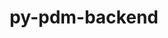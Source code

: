 ---
title: "py-pdm-backend"
layout: cache
categories: [package, develop]
meta: {"compilers": ["apple-clang@=15.0.0", "gcc@=11.1.0", "gcc@=11.4.0", "gcc@=13.2.0", "gcc@=9.4.0", "oneapi@=2024.2.1"], "num_specs": 60, "num_specs_by_stack": {"data-vis-sdk": 5, "e4s": 13, "e4s-neoverse-v2": 7, "e4s-oneapi": 12, "e4s-power": 1, "ml-darwin-aarch64-mps": 2, "ml-linux-aarch64-cpu": 10, "ml-linux-aarch64-cuda": 10, "ml-linux-x86_64-cpu": 10, "ml-linux-x86_64-cuda": 9, "root": 60}, "oss": ["ubuntu20.04", "ubuntu22.04", "ubuntu24.04", "ventura"], "platforms": ["darwin", "linux"], "stacks": ["data-vis-sdk", "e4s", "e4s-neoverse-v2", "e4s-oneapi", "e4s-power", "ml-darwin-aarch64-mps", "ml-linux-aarch64-cpu", "ml-linux-aarch64-cuda", "ml-linux-x86_64-cpu", "ml-linux-x86_64-cuda", "root"], "targets": ["aarch64", "neoverse_v2", "ppc64le", "x86_64_v3"], "versions": ["2.3.0", "2.4.3"]}
spec_details: [{"compiler": "oneapi@=2024.2.1", "hash": "25a2utoubzzxenenetqble5mwizbbo4d", "os": "ubuntu22.04", "platform": "linux", "size": "-", "stacks": ["e4s-oneapi", "root"], "tarball": "https://binaries.spack.io/develop/build_cache/linux-ubuntu22.04-x86_64_v3/oneapi-2024.2.1/py-pdm-backend-2.4.3/linux-ubuntu22.04-x86_64_v3-oneapi-2024.2.1-py-pdm-backend-2.4.3-25a2utoubzzxenenetqble5mwizbbo4d.spack", "target": "x86_64_v3", "variants": ["build_system=python_pip"], "versions": ["2.4.3"]}, {"compiler": "gcc@=11.4.0", "hash": "2jk4elullame53bkfsymzckowxq7hgss", "os": "ubuntu22.04", "platform": "linux", "size": "-", "stacks": ["e4s-neoverse-v2", "root"], "tarball": "https://binaries.spack.io/develop/build_cache/linux-ubuntu22.04-neoverse_v2/gcc-11.4.0/py-pdm-backend-2.4.3/linux-ubuntu22.04-neoverse_v2-gcc-11.4.0-py-pdm-backend-2.4.3-2jk4elullame53bkfsymzckowxq7hgss.spack", "target": "neoverse_v2", "variants": ["build_system=python_pip"], "versions": ["2.4.3"]}, {"compiler": "oneapi@=2024.2.1", "hash": "37xl426xb7hpo5btmvbagfht7lvqz4fu", "os": "ubuntu22.04", "platform": "linux", "size": "-", "stacks": ["e4s-oneapi", "root"], "tarball": "https://binaries.spack.io/develop/build_cache/linux-ubuntu22.04-x86_64_v3/oneapi-2024.2.1/py-pdm-backend-2.4.3/linux-ubuntu22.04-x86_64_v3-oneapi-2024.2.1-py-pdm-backend-2.4.3-37xl426xb7hpo5btmvbagfht7lvqz4fu.spack", "target": "x86_64_v3", "variants": ["build_system=python_pip"], "versions": ["2.4.3"]}, {"compiler": "gcc@=13.2.0", "hash": "3kwuzj77ycquurbeigkkse57gv3kkehr", "os": "ubuntu24.04", "platform": "linux", "size": "-", "stacks": ["ml-linux-aarch64-cpu", "ml-linux-aarch64-cuda", "root"], "tarball": "https://binaries.spack.io/develop/build_cache/linux-ubuntu24.04-aarch64/gcc-13.2.0/py-pdm-backend-2.4.3/linux-ubuntu24.04-aarch64-gcc-13.2.0-py-pdm-backend-2.4.3-3kwuzj77ycquurbeigkkse57gv3kkehr.spack", "target": "aarch64", "variants": ["build_system=python_pip"], "versions": ["2.4.3"]}, {"compiler": "gcc@=13.2.0", "hash": "5nsjhup3ejx6r5meq4lhxlz57whgdlxz", "os": "ubuntu24.04", "platform": "linux", "size": "-", "stacks": ["ml-linux-aarch64-cpu", "ml-linux-aarch64-cuda", "root"], "tarball": "https://binaries.spack.io/develop/build_cache/linux-ubuntu24.04-aarch64/gcc-13.2.0/py-pdm-backend-2.4.3/linux-ubuntu24.04-aarch64-gcc-13.2.0-py-pdm-backend-2.4.3-5nsjhup3ejx6r5meq4lhxlz57whgdlxz.spack", "target": "aarch64", "variants": ["build_system=python_pip"], "versions": ["2.4.3"]}, {"compiler": "gcc@=11.4.0", "hash": "5ywrkawzkzx6ugcz4dtrglsnfeh6ipgv", "os": "ubuntu22.04", "platform": "linux", "size": "-", "stacks": ["e4s-neoverse-v2", "root"], "tarball": "https://binaries.spack.io/develop/build_cache/linux-ubuntu22.04-neoverse_v2/gcc-11.4.0/py-pdm-backend-2.4.3/linux-ubuntu22.04-neoverse_v2-gcc-11.4.0-py-pdm-backend-2.4.3-5ywrkawzkzx6ugcz4dtrglsnfeh6ipgv.spack", "target": "neoverse_v2", "variants": ["build_system=python_pip"], "versions": ["2.4.3"]}, {"compiler": "gcc@=13.2.0", "hash": "6aijzavxir5pl675hey5uszpn6pkonhe", "os": "ubuntu24.04", "platform": "linux", "size": "-", "stacks": ["ml-linux-aarch64-cpu", "ml-linux-aarch64-cuda", "root"], "tarball": "https://binaries.spack.io/develop/build_cache/linux-ubuntu24.04-aarch64/gcc-13.2.0/py-pdm-backend-2.4.3/linux-ubuntu24.04-aarch64-gcc-13.2.0-py-pdm-backend-2.4.3-6aijzavxir5pl675hey5uszpn6pkonhe.spack", "target": "aarch64", "variants": ["build_system=python_pip"], "versions": ["2.4.3"]}, {"compiler": "oneapi@=2024.2.1", "hash": "6hoym3ffyhdag63v3e4r3z6wrbdvxbll", "os": "ubuntu22.04", "platform": "linux", "size": "-", "stacks": ["e4s-oneapi", "root"], "tarball": "https://binaries.spack.io/develop/build_cache/linux-ubuntu22.04-x86_64_v3/oneapi-2024.2.1/py-pdm-backend-2.4.3/linux-ubuntu22.04-x86_64_v3-oneapi-2024.2.1-py-pdm-backend-2.4.3-6hoym3ffyhdag63v3e4r3z6wrbdvxbll.spack", "target": "x86_64_v3", "variants": ["build_system=python_pip"], "versions": ["2.4.3"]}, {"compiler": "gcc@=11.4.0", "hash": "777mketse5x5d6u6ye6ojivskm5fqjfq", "os": "ubuntu22.04", "platform": "linux", "size": "-", "stacks": ["e4s", "root"], "tarball": "https://binaries.spack.io/develop/build_cache/linux-ubuntu22.04-x86_64_v3/gcc-11.4.0/py-pdm-backend-2.4.3/linux-ubuntu22.04-x86_64_v3-gcc-11.4.0-py-pdm-backend-2.4.3-777mketse5x5d6u6ye6ojivskm5fqjfq.spack", "target": "x86_64_v3", "variants": ["build_system=python_pip"], "versions": ["2.4.3"]}, {"compiler": "gcc@=11.4.0", "hash": "7iggfbjpurw2g2ck2g4hdvuaaj74faqr", "os": "ubuntu22.04", "platform": "linux", "size": "-", "stacks": ["e4s", "root"], "tarball": "https://binaries.spack.io/develop/build_cache/linux-ubuntu22.04-x86_64_v3/gcc-11.4.0/py-pdm-backend-2.4.3/linux-ubuntu22.04-x86_64_v3-gcc-11.4.0-py-pdm-backend-2.4.3-7iggfbjpurw2g2ck2g4hdvuaaj74faqr.spack", "target": "x86_64_v3", "variants": ["build_system=python_pip"], "versions": ["2.4.3"]}, {"compiler": "gcc@=13.2.0", "hash": "7t362kfdqdsib7wzdkzbkals6hidrjip", "os": "ubuntu24.04", "platform": "linux", "size": "-", "stacks": ["ml-linux-aarch64-cpu", "ml-linux-aarch64-cuda", "root"], "tarball": "https://binaries.spack.io/develop/build_cache/linux-ubuntu24.04-aarch64/gcc-13.2.0/py-pdm-backend-2.4.3/linux-ubuntu24.04-aarch64-gcc-13.2.0-py-pdm-backend-2.4.3-7t362kfdqdsib7wzdkzbkals6hidrjip.spack", "target": "aarch64", "variants": ["build_system=python_pip"], "versions": ["2.4.3"]}, {"compiler": "gcc@=13.2.0", "hash": "a2fbcasau5m5yarle4zslvt2xyf7z4y6", "os": "ubuntu24.04", "platform": "linux", "size": "-", "stacks": ["ml-linux-x86_64-cpu", "ml-linux-x86_64-cuda", "root"], "tarball": "https://binaries.spack.io/develop/build_cache/linux-ubuntu24.04-x86_64_v3/gcc-13.2.0/py-pdm-backend-2.4.3/linux-ubuntu24.04-x86_64_v3-gcc-13.2.0-py-pdm-backend-2.4.3-a2fbcasau5m5yarle4zslvt2xyf7z4y6.spack", "target": "x86_64_v3", "variants": ["build_system=python_pip"], "versions": ["2.4.3"]}, {"compiler": "gcc@=13.2.0", "hash": "af5rvyjb3lpl2ocebdtlle5zguxffb37", "os": "ubuntu24.04", "platform": "linux", "size": "-", "stacks": ["ml-linux-x86_64-cpu", "ml-linux-x86_64-cuda", "root"], "tarball": "https://binaries.spack.io/develop/build_cache/linux-ubuntu24.04-x86_64_v3/gcc-13.2.0/py-pdm-backend-2.4.3/linux-ubuntu24.04-x86_64_v3-gcc-13.2.0-py-pdm-backend-2.4.3-af5rvyjb3lpl2ocebdtlle5zguxffb37.spack", "target": "x86_64_v3", "variants": ["build_system=python_pip"], "versions": ["2.4.3"]}, {"compiler": "gcc@=11.4.0", "hash": "alatrfpqtoi6jpw7qyqzc3tf6tj4pnwo", "os": "ubuntu22.04", "platform": "linux", "size": "-", "stacks": ["e4s-neoverse-v2", "root"], "tarball": "https://binaries.spack.io/develop/build_cache/linux-ubuntu22.04-neoverse_v2/gcc-11.4.0/py-pdm-backend-2.4.3/linux-ubuntu22.04-neoverse_v2-gcc-11.4.0-py-pdm-backend-2.4.3-alatrfpqtoi6jpw7qyqzc3tf6tj4pnwo.spack", "target": "neoverse_v2", "variants": ["build_system=python_pip"], "versions": ["2.4.3"]}, {"compiler": "oneapi@=2024.2.1", "hash": "b4wgk6cgtxrl74mpax5h3vxo5iuulkg5", "os": "ubuntu22.04", "platform": "linux", "size": "-", "stacks": ["e4s-oneapi", "root"], "tarball": "https://binaries.spack.io/develop/build_cache/linux-ubuntu22.04-x86_64_v3/oneapi-2024.2.1/py-pdm-backend-2.4.3/linux-ubuntu22.04-x86_64_v3-oneapi-2024.2.1-py-pdm-backend-2.4.3-b4wgk6cgtxrl74mpax5h3vxo5iuulkg5.spack", "target": "x86_64_v3", "variants": ["build_system=python_pip"], "versions": ["2.4.3"]}, {"compiler": "gcc@=11.4.0", "hash": "bxpq4ftj5wopogsknj6kvcubhocu3tia", "os": "ubuntu22.04", "platform": "linux", "size": "-", "stacks": ["e4s-neoverse-v2", "root"], "tarball": "https://binaries.spack.io/develop/build_cache/linux-ubuntu22.04-neoverse_v2/gcc-11.4.0/py-pdm-backend-2.4.3/linux-ubuntu22.04-neoverse_v2-gcc-11.4.0-py-pdm-backend-2.4.3-bxpq4ftj5wopogsknj6kvcubhocu3tia.spack", "target": "neoverse_v2", "variants": ["build_system=python_pip"], "versions": ["2.4.3"]}, {"compiler": "oneapi@=2024.2.1", "hash": "donsmoneyicdhwbgteokek735p5bq5wp", "os": "ubuntu22.04", "platform": "linux", "size": "-", "stacks": ["e4s-oneapi", "root"], "tarball": "https://binaries.spack.io/develop/build_cache/linux-ubuntu22.04-x86_64_v3/oneapi-2024.2.1/py-pdm-backend-2.4.3/linux-ubuntu22.04-x86_64_v3-oneapi-2024.2.1-py-pdm-backend-2.4.3-donsmoneyicdhwbgteokek735p5bq5wp.spack", "target": "x86_64_v3", "variants": ["build_system=python_pip"], "versions": ["2.4.3"]}, {"compiler": "oneapi@=2024.2.1", "hash": "ez3swamqog24wsssqzpyxci5uav7be4l", "os": "ubuntu22.04", "platform": "linux", "size": "-", "stacks": ["e4s-oneapi", "root"], "tarball": "https://binaries.spack.io/develop/build_cache/linux-ubuntu22.04-x86_64_v3/oneapi-2024.2.1/py-pdm-backend-2.4.3/linux-ubuntu22.04-x86_64_v3-oneapi-2024.2.1-py-pdm-backend-2.4.3-ez3swamqog24wsssqzpyxci5uav7be4l.spack", "target": "x86_64_v3", "variants": ["build_system=python_pip"], "versions": ["2.4.3"]}, {"compiler": "gcc@=13.2.0", "hash": "g42goakreftzox7gxujvitrw435bxstp", "os": "ubuntu24.04", "platform": "linux", "size": "-", "stacks": ["ml-linux-aarch64-cpu", "ml-linux-aarch64-cuda", "root"], "tarball": "https://binaries.spack.io/develop/build_cache/linux-ubuntu24.04-aarch64/gcc-13.2.0/py-pdm-backend-2.4.3/linux-ubuntu24.04-aarch64-gcc-13.2.0-py-pdm-backend-2.4.3-g42goakreftzox7gxujvitrw435bxstp.spack", "target": "aarch64", "variants": ["build_system=python_pip"], "versions": ["2.4.3"]}, {"compiler": "gcc@=13.2.0", "hash": "gefdetr6yqzbsylocu3z3qzolv74qsze", "os": "ubuntu24.04", "platform": "linux", "size": "-", "stacks": ["ml-linux-aarch64-cpu", "ml-linux-aarch64-cuda", "root"], "tarball": "https://binaries.spack.io/develop/build_cache/linux-ubuntu24.04-aarch64/gcc-13.2.0/py-pdm-backend-2.4.3/linux-ubuntu24.04-aarch64-gcc-13.2.0-py-pdm-backend-2.4.3-gefdetr6yqzbsylocu3z3qzolv74qsze.spack", "target": "aarch64", "variants": ["build_system=python_pip"], "versions": ["2.4.3"]}, {"compiler": "gcc@=11.1.0", "hash": "gxnoutndg2ctnkapw3kofh3gaorfwe2q", "os": "ubuntu20.04", "platform": "linux", "size": "-", "stacks": ["data-vis-sdk", "root"], "tarball": "https://binaries.spack.io/develop/build_cache/linux-ubuntu20.04-x86_64_v3/gcc-11.1.0/py-pdm-backend-2.4.3/linux-ubuntu20.04-x86_64_v3-gcc-11.1.0-py-pdm-backend-2.4.3-gxnoutndg2ctnkapw3kofh3gaorfwe2q.spack", "target": "x86_64_v3", "variants": ["build_system=python_pip"], "versions": ["2.4.3"]}, {"compiler": "gcc@=13.2.0", "hash": "hpiuwjgo3pemkftnvulfysgz4mouoffm", "os": "ubuntu24.04", "platform": "linux", "size": "-", "stacks": ["ml-linux-x86_64-cpu", "ml-linux-x86_64-cuda", "root"], "tarball": "https://binaries.spack.io/develop/build_cache/linux-ubuntu24.04-x86_64_v3/gcc-13.2.0/py-pdm-backend-2.4.3/linux-ubuntu24.04-x86_64_v3-gcc-13.2.0-py-pdm-backend-2.4.3-hpiuwjgo3pemkftnvulfysgz4mouoffm.spack", "target": "x86_64_v3", "variants": ["build_system=python_pip"], "versions": ["2.4.3"]}, {"compiler": "gcc@=11.4.0", "hash": "hrqoqtcyetpjpuqv4yyerzbdl37m7xlq", "os": "ubuntu22.04", "platform": "linux", "size": "-", "stacks": ["e4s", "root"], "tarball": "https://binaries.spack.io/develop/build_cache/linux-ubuntu22.04-x86_64_v3/gcc-11.4.0/py-pdm-backend-2.4.3/linux-ubuntu22.04-x86_64_v3-gcc-11.4.0-py-pdm-backend-2.4.3-hrqoqtcyetpjpuqv4yyerzbdl37m7xlq.spack", "target": "x86_64_v3", "variants": ["build_system=python_pip"], "versions": ["2.4.3"]}, {"compiler": "gcc@=13.2.0", "hash": "ikfra3jnfmgcvuekrzyfhd5q2peujbrm", "os": "ubuntu24.04", "platform": "linux", "size": "-", "stacks": ["ml-linux-aarch64-cpu", "ml-linux-aarch64-cuda", "root"], "tarball": "https://binaries.spack.io/develop/build_cache/linux-ubuntu24.04-aarch64/gcc-13.2.0/py-pdm-backend-2.4.3/linux-ubuntu24.04-aarch64-gcc-13.2.0-py-pdm-backend-2.4.3-ikfra3jnfmgcvuekrzyfhd5q2peujbrm.spack", "target": "aarch64", "variants": ["build_system=python_pip"], "versions": ["2.4.3"]}, {"compiler": "gcc@=11.4.0", "hash": "k4q7eflfjgxhq6uncoqqqetpjzmz5xjk", "os": "ubuntu22.04", "platform": "linux", "size": "-", "stacks": ["e4s", "root"], "tarball": "https://binaries.spack.io/develop/build_cache/linux-ubuntu22.04-x86_64_v3/gcc-11.4.0/py-pdm-backend-2.4.3/linux-ubuntu22.04-x86_64_v3-gcc-11.4.0-py-pdm-backend-2.4.3-k4q7eflfjgxhq6uncoqqqetpjzmz5xjk.spack", "target": "x86_64_v3", "variants": ["build_system=python_pip"], "versions": ["2.4.3"]}, {"compiler": "gcc@=11.4.0", "hash": "knaysqrfj5vmpqcgm3xn4sbftoh5jgdk", "os": "ubuntu22.04", "platform": "linux", "size": "-", "stacks": ["e4s-neoverse-v2", "root"], "tarball": "https://binaries.spack.io/develop/build_cache/linux-ubuntu22.04-neoverse_v2/gcc-11.4.0/py-pdm-backend-2.4.3/linux-ubuntu22.04-neoverse_v2-gcc-11.4.0-py-pdm-backend-2.4.3-knaysqrfj5vmpqcgm3xn4sbftoh5jgdk.spack", "target": "neoverse_v2", "variants": ["build_system=python_pip"], "versions": ["2.4.3"]}, {"compiler": "gcc@=11.4.0", "hash": "l44gcjmejvo5pyfdqsoieijftbtzxf2a", "os": "ubuntu22.04", "platform": "linux", "size": "-", "stacks": ["e4s", "root"], "tarball": "https://binaries.spack.io/develop/build_cache/linux-ubuntu22.04-x86_64_v3/gcc-11.4.0/py-pdm-backend-2.4.3/linux-ubuntu22.04-x86_64_v3-gcc-11.4.0-py-pdm-backend-2.4.3-l44gcjmejvo5pyfdqsoieijftbtzxf2a.spack", "target": "x86_64_v3", "variants": ["build_system=python_pip"], "versions": ["2.4.3"]}, {"compiler": "gcc@=13.2.0", "hash": "l5txczmffunio377nmhiqkvx2ev2ehxm", "os": "ubuntu24.04", "platform": "linux", "size": "-", "stacks": ["ml-linux-x86_64-cpu", "ml-linux-x86_64-cuda", "root"], "tarball": "https://binaries.spack.io/develop/build_cache/linux-ubuntu24.04-x86_64_v3/gcc-13.2.0/py-pdm-backend-2.4.3/linux-ubuntu24.04-x86_64_v3-gcc-13.2.0-py-pdm-backend-2.4.3-l5txczmffunio377nmhiqkvx2ev2ehxm.spack", "target": "x86_64_v3", "variants": ["build_system=python_pip"], "versions": ["2.4.3"]}, {"compiler": "oneapi@=2024.2.1", "hash": "m7n7kffyeds67r6qos5h75kf44dccw6t", "os": "ubuntu22.04", "platform": "linux", "size": "-", "stacks": ["e4s-oneapi", "root"], "tarball": "https://binaries.spack.io/develop/build_cache/linux-ubuntu22.04-x86_64_v3/oneapi-2024.2.1/py-pdm-backend-2.4.3/linux-ubuntu22.04-x86_64_v3-oneapi-2024.2.1-py-pdm-backend-2.4.3-m7n7kffyeds67r6qos5h75kf44dccw6t.spack", "target": "x86_64_v3", "variants": ["build_system=python_pip"], "versions": ["2.4.3"]}, {"compiler": "gcc@=11.1.0", "hash": "mgayg3aykvciwnuglg2vui4f4nh466jb", "os": "ubuntu20.04", "platform": "linux", "size": "-", "stacks": ["data-vis-sdk", "root"], "tarball": "https://binaries.spack.io/develop/build_cache/linux-ubuntu20.04-x86_64_v3/gcc-11.1.0/py-pdm-backend-2.4.3/linux-ubuntu20.04-x86_64_v3-gcc-11.1.0-py-pdm-backend-2.4.3-mgayg3aykvciwnuglg2vui4f4nh466jb.spack", "target": "x86_64_v3", "variants": ["build_system=python_pip"], "versions": ["2.4.3"]}, {"compiler": "apple-clang@=15.0.0", "hash": "mkptcelmzqc3kyd2aurxdp4fzn6r7wqu", "os": "ventura", "platform": "darwin", "size": "-", "stacks": ["ml-darwin-aarch64-mps", "root"], "tarball": "https://binaries.spack.io/develop/build_cache/darwin-ventura-aarch64/apple-clang-15.0.0/py-pdm-backend-2.4.3/darwin-ventura-aarch64-apple-clang-15.0.0-py-pdm-backend-2.4.3-mkptcelmzqc3kyd2aurxdp4fzn6r7wqu.spack", "target": "aarch64", "variants": ["build_system=python_pip"], "versions": ["2.4.3"]}, {"compiler": "gcc@=11.4.0", "hash": "muh3ccs3fp6xsotl6brc2ahtlf2rqq3f", "os": "ubuntu22.04", "platform": "linux", "size": "-", "stacks": ["e4s", "root"], "tarball": "https://binaries.spack.io/develop/build_cache/linux-ubuntu22.04-x86_64_v3/gcc-11.4.0/py-pdm-backend-2.4.3/linux-ubuntu22.04-x86_64_v3-gcc-11.4.0-py-pdm-backend-2.4.3-muh3ccs3fp6xsotl6brc2ahtlf2rqq3f.spack", "target": "x86_64_v3", "variants": ["build_system=python_pip"], "versions": ["2.4.3"]}, {"compiler": "oneapi@=2024.2.1", "hash": "nlebeqpkv4vppj5lzenckffbzccjf52f", "os": "ubuntu22.04", "platform": "linux", "size": "-", "stacks": ["e4s-oneapi", "root"], "tarball": "https://binaries.spack.io/develop/build_cache/linux-ubuntu22.04-x86_64_v3/oneapi-2024.2.1/py-pdm-backend-2.4.3/linux-ubuntu22.04-x86_64_v3-oneapi-2024.2.1-py-pdm-backend-2.4.3-nlebeqpkv4vppj5lzenckffbzccjf52f.spack", "target": "x86_64_v3", "variants": ["build_system=python_pip"], "versions": ["2.4.3"]}, {"compiler": "oneapi@=2024.2.1", "hash": "nxtlbobh64jirnahwwkgywjqbrto2ccq", "os": "ubuntu22.04", "platform": "linux", "size": "-", "stacks": ["e4s-oneapi", "root"], "tarball": "https://binaries.spack.io/develop/build_cache/linux-ubuntu22.04-x86_64_v3/oneapi-2024.2.1/py-pdm-backend-2.4.3/linux-ubuntu22.04-x86_64_v3-oneapi-2024.2.1-py-pdm-backend-2.4.3-nxtlbobh64jirnahwwkgywjqbrto2ccq.spack", "target": "x86_64_v3", "variants": ["build_system=python_pip"], "versions": ["2.4.3"]}, {"compiler": "gcc@=13.2.0", "hash": "owzzrjvkapbusgujeae37ed5l4dk546x", "os": "ubuntu24.04", "platform": "linux", "size": "-", "stacks": ["ml-linux-x86_64-cpu", "ml-linux-x86_64-cuda", "root"], "tarball": "https://binaries.spack.io/develop/build_cache/linux-ubuntu24.04-x86_64_v3/gcc-13.2.0/py-pdm-backend-2.4.3/linux-ubuntu24.04-x86_64_v3-gcc-13.2.0-py-pdm-backend-2.4.3-owzzrjvkapbusgujeae37ed5l4dk546x.spack", "target": "x86_64_v3", "variants": ["build_system=python_pip"], "versions": ["2.4.3"]}, {"compiler": "gcc@=11.4.0", "hash": "pc5wh7h6ozgjhjgrrvdmavzckxnxtr5g", "os": "ubuntu22.04", "platform": "linux", "size": "-", "stacks": ["e4s", "root"], "tarball": "https://binaries.spack.io/develop/build_cache/linux-ubuntu22.04-x86_64_v3/gcc-11.4.0/py-pdm-backend-2.4.3/linux-ubuntu22.04-x86_64_v3-gcc-11.4.0-py-pdm-backend-2.4.3-pc5wh7h6ozgjhjgrrvdmavzckxnxtr5g.spack", "target": "x86_64_v3", "variants": ["build_system=python_pip"], "versions": ["2.4.3"]}, {"compiler": "gcc@=11.4.0", "hash": "pzgoi6j4fsplo6sqzt3dacwdbd6qy7bq", "os": "ubuntu22.04", "platform": "linux", "size": "-", "stacks": ["e4s", "root"], "tarball": "https://binaries.spack.io/develop/build_cache/linux-ubuntu22.04-x86_64_v3/gcc-11.4.0/py-pdm-backend-2.4.3/linux-ubuntu22.04-x86_64_v3-gcc-11.4.0-py-pdm-backend-2.4.3-pzgoi6j4fsplo6sqzt3dacwdbd6qy7bq.spack", "target": "x86_64_v3", "variants": ["build_system=python_pip"], "versions": ["2.4.3"]}, {"compiler": "gcc@=11.4.0", "hash": "qtozsgnnq7e3h77lobbjudcb3a74hm4n", "os": "ubuntu22.04", "platform": "linux", "size": "-", "stacks": ["e4s", "root"], "tarball": "https://binaries.spack.io/develop/build_cache/linux-ubuntu22.04-x86_64_v3/gcc-11.4.0/py-pdm-backend-2.4.3/linux-ubuntu22.04-x86_64_v3-gcc-11.4.0-py-pdm-backend-2.4.3-qtozsgnnq7e3h77lobbjudcb3a74hm4n.spack", "target": "x86_64_v3", "variants": ["build_system=python_pip"], "versions": ["2.4.3"]}, {"compiler": "oneapi@=2024.2.1", "hash": "rl2mutznidb74wkfw5wg3w2bfdl3rdll", "os": "ubuntu22.04", "platform": "linux", "size": "-", "stacks": ["e4s-oneapi", "root"], "tarball": "https://binaries.spack.io/develop/build_cache/linux-ubuntu22.04-x86_64_v3/oneapi-2024.2.1/py-pdm-backend-2.4.3/linux-ubuntu22.04-x86_64_v3-oneapi-2024.2.1-py-pdm-backend-2.4.3-rl2mutznidb74wkfw5wg3w2bfdl3rdll.spack", "target": "x86_64_v3", "variants": ["build_system=python_pip"], "versions": ["2.4.3"]}, {"compiler": "gcc@=11.1.0", "hash": "tdnxgp2wphsdvzn266jvpmqk73f7747i", "os": "ubuntu20.04", "platform": "linux", "size": "-", "stacks": ["data-vis-sdk", "root"], "tarball": "https://binaries.spack.io/develop/build_cache/linux-ubuntu20.04-x86_64_v3/gcc-11.1.0/py-pdm-backend-2.4.3/linux-ubuntu20.04-x86_64_v3-gcc-11.1.0-py-pdm-backend-2.4.3-tdnxgp2wphsdvzn266jvpmqk73f7747i.spack", "target": "x86_64_v3", "variants": ["build_system=python_pip"], "versions": ["2.4.3"]}, {"compiler": "gcc@=11.4.0", "hash": "to4z6mmrabxexrp7rysa4sfozpugxxjj", "os": "ubuntu22.04", "platform": "linux", "size": "-", "stacks": ["e4s", "root"], "tarball": "https://binaries.spack.io/develop/build_cache/linux-ubuntu22.04-x86_64_v3/gcc-11.4.0/py-pdm-backend-2.4.3/linux-ubuntu22.04-x86_64_v3-gcc-11.4.0-py-pdm-backend-2.4.3-to4z6mmrabxexrp7rysa4sfozpugxxjj.spack", "target": "x86_64_v3", "variants": ["build_system=python_pip"], "versions": ["2.4.3"]}, {"compiler": "gcc@=13.2.0", "hash": "trbbkno2zqio4x7zaxbarfoa5gvjcdsq", "os": "ubuntu24.04", "platform": "linux", "size": "-", "stacks": ["ml-linux-aarch64-cpu", "ml-linux-aarch64-cuda", "root"], "tarball": "https://binaries.spack.io/develop/build_cache/linux-ubuntu24.04-aarch64/gcc-13.2.0/py-pdm-backend-2.4.3/linux-ubuntu24.04-aarch64-gcc-13.2.0-py-pdm-backend-2.4.3-trbbkno2zqio4x7zaxbarfoa5gvjcdsq.spack", "target": "aarch64", "variants": ["build_system=python_pip"], "versions": ["2.4.3"]}, {"compiler": "gcc@=13.2.0", "hash": "uk6gxws5ykifd5j5sqg6efels2aygqqx", "os": "ubuntu24.04", "platform": "linux", "size": "-", "stacks": ["ml-linux-x86_64-cpu", "ml-linux-x86_64-cuda", "root"], "tarball": "https://binaries.spack.io/develop/build_cache/linux-ubuntu24.04-x86_64_v3/gcc-13.2.0/py-pdm-backend-2.4.3/linux-ubuntu24.04-x86_64_v3-gcc-13.2.0-py-pdm-backend-2.4.3-uk6gxws5ykifd5j5sqg6efels2aygqqx.spack", "target": "x86_64_v3", "variants": ["build_system=python_pip"], "versions": ["2.4.3"]}, {"compiler": "gcc@=13.2.0", "hash": "ux4rtzi7xgj2j3uzmmceck5v4fbctq3o", "os": "ubuntu24.04", "platform": "linux", "size": "-", "stacks": ["ml-linux-x86_64-cpu", "root"], "tarball": "https://binaries.spack.io/develop/build_cache/linux-ubuntu24.04-x86_64_v3/gcc-13.2.0/py-pdm-backend-2.4.3/linux-ubuntu24.04-x86_64_v3-gcc-13.2.0-py-pdm-backend-2.4.3-ux4rtzi7xgj2j3uzmmceck5v4fbctq3o.spack", "target": "x86_64_v3", "variants": ["build_system=python_pip"], "versions": ["2.4.3"]}, {"compiler": "gcc@=9.4.0", "hash": "uy5mtkwnhvwyglbd67gg2cjyobld2drm", "os": "ubuntu20.04", "platform": "linux", "size": "-", "stacks": ["e4s-power", "root"], "tarball": "https://binaries.spack.io/develop/build_cache/linux-ubuntu20.04-ppc64le/gcc-9.4.0/py-pdm-backend-2.4.3/linux-ubuntu20.04-ppc64le-gcc-9.4.0-py-pdm-backend-2.4.3-uy5mtkwnhvwyglbd67gg2cjyobld2drm.spack", "target": "ppc64le", "variants": ["build_system=python_pip"], "versions": ["2.4.3"]}, {"compiler": "gcc@=13.2.0", "hash": "uytagavx64v26igf7nmidxftz65ezx5g", "os": "ubuntu24.04", "platform": "linux", "size": "-", "stacks": ["ml-linux-x86_64-cpu", "ml-linux-x86_64-cuda", "root"], "tarball": "https://binaries.spack.io/develop/build_cache/linux-ubuntu24.04-x86_64_v3/gcc-13.2.0/py-pdm-backend-2.4.3/linux-ubuntu24.04-x86_64_v3-gcc-13.2.0-py-pdm-backend-2.4.3-uytagavx64v26igf7nmidxftz65ezx5g.spack", "target": "x86_64_v3", "variants": ["build_system=python_pip"], "versions": ["2.4.3"]}, {"compiler": "apple-clang@=15.0.0", "hash": "vjwmhsdkcdb6zaq5625aborfediqq6uw", "os": "ventura", "platform": "darwin", "size": "-", "stacks": ["ml-darwin-aarch64-mps", "root"], "tarball": "https://binaries.spack.io/develop/build_cache/darwin-ventura-aarch64/apple-clang-15.0.0/py-pdm-backend-2.3.0/darwin-ventura-aarch64-apple-clang-15.0.0-py-pdm-backend-2.3.0-vjwmhsdkcdb6zaq5625aborfediqq6uw.spack", "target": "aarch64", "variants": ["build_system=python_pip"], "versions": ["2.3.0"]}, {"compiler": "gcc@=11.4.0", "hash": "vjwu7d22cffblbyrxipfgqlwse5jpfak", "os": "ubuntu22.04", "platform": "linux", "size": "-", "stacks": ["e4s", "root"], "tarball": "https://binaries.spack.io/develop/build_cache/linux-ubuntu22.04-x86_64_v3/gcc-11.4.0/py-pdm-backend-2.4.3/linux-ubuntu22.04-x86_64_v3-gcc-11.4.0-py-pdm-backend-2.4.3-vjwu7d22cffblbyrxipfgqlwse5jpfak.spack", "target": "x86_64_v3", "variants": ["build_system=python_pip"], "versions": ["2.4.3"]}, {"compiler": "gcc@=11.1.0", "hash": "vxcvtyf4jsvarz4jzbh2x2ccgj5wvzyn", "os": "ubuntu20.04", "platform": "linux", "size": "-", "stacks": ["data-vis-sdk", "root"], "tarball": "https://binaries.spack.io/develop/build_cache/linux-ubuntu20.04-x86_64_v3/gcc-11.1.0/py-pdm-backend-2.4.3/linux-ubuntu20.04-x86_64_v3-gcc-11.1.0-py-pdm-backend-2.4.3-vxcvtyf4jsvarz4jzbh2x2ccgj5wvzyn.spack", "target": "x86_64_v3", "variants": ["build_system=python_pip"], "versions": ["2.4.3"]}, {"compiler": "oneapi@=2024.2.1", "hash": "wqrong6we25s77xnrskvxnwbvphagumm", "os": "ubuntu22.04", "platform": "linux", "size": "-", "stacks": ["e4s-oneapi", "root"], "tarball": "https://binaries.spack.io/develop/build_cache/linux-ubuntu22.04-x86_64_v3/oneapi-2024.2.1/py-pdm-backend-2.4.3/linux-ubuntu22.04-x86_64_v3-oneapi-2024.2.1-py-pdm-backend-2.4.3-wqrong6we25s77xnrskvxnwbvphagumm.spack", "target": "x86_64_v3", "variants": ["build_system=python_pip"], "versions": ["2.4.3"]}, {"compiler": "gcc@=13.2.0", "hash": "wqutaizmlci4towjs7ksldr5r3vm74n6", "os": "ubuntu24.04", "platform": "linux", "size": "-", "stacks": ["ml-linux-aarch64-cpu", "ml-linux-aarch64-cuda", "root"], "tarball": "https://binaries.spack.io/develop/build_cache/linux-ubuntu24.04-aarch64/gcc-13.2.0/py-pdm-backend-2.4.3/linux-ubuntu24.04-aarch64-gcc-13.2.0-py-pdm-backend-2.4.3-wqutaizmlci4towjs7ksldr5r3vm74n6.spack", "target": "aarch64", "variants": ["build_system=python_pip"], "versions": ["2.4.3"]}, {"compiler": "gcc@=13.2.0", "hash": "x6hyqp4dr3df3u7rnwyexjvzjrpompl2", "os": "ubuntu24.04", "platform": "linux", "size": "-", "stacks": ["ml-linux-aarch64-cpu", "ml-linux-aarch64-cuda", "root"], "tarball": "https://binaries.spack.io/develop/build_cache/linux-ubuntu24.04-aarch64/gcc-13.2.0/py-pdm-backend-2.4.3/linux-ubuntu24.04-aarch64-gcc-13.2.0-py-pdm-backend-2.4.3-x6hyqp4dr3df3u7rnwyexjvzjrpompl2.spack", "target": "aarch64", "variants": ["build_system=python_pip"], "versions": ["2.4.3"]}, {"compiler": "gcc@=13.2.0", "hash": "x72qsho2ifzblhb6oqhh4txunctzhtma", "os": "ubuntu24.04", "platform": "linux", "size": "-", "stacks": ["ml-linux-x86_64-cpu", "ml-linux-x86_64-cuda", "root"], "tarball": "https://binaries.spack.io/develop/build_cache/linux-ubuntu24.04-x86_64_v3/gcc-13.2.0/py-pdm-backend-2.4.3/linux-ubuntu24.04-x86_64_v3-gcc-13.2.0-py-pdm-backend-2.4.3-x72qsho2ifzblhb6oqhh4txunctzhtma.spack", "target": "x86_64_v3", "variants": ["build_system=python_pip"], "versions": ["2.4.3"]}, {"compiler": "gcc@=11.4.0", "hash": "y6beungbyftdpmd2vnk55gdqogwjosh4", "os": "ubuntu22.04", "platform": "linux", "size": "-", "stacks": ["e4s-neoverse-v2", "root"], "tarball": "https://binaries.spack.io/develop/build_cache/linux-ubuntu22.04-neoverse_v2/gcc-11.4.0/py-pdm-backend-2.4.3/linux-ubuntu22.04-neoverse_v2-gcc-11.4.0-py-pdm-backend-2.4.3-y6beungbyftdpmd2vnk55gdqogwjosh4.spack", "target": "neoverse_v2", "variants": ["build_system=python_pip"], "versions": ["2.4.3"]}, {"compiler": "gcc@=11.4.0", "hash": "y7kf7i6y7au7jodufdqplhkahnydeedg", "os": "ubuntu22.04", "platform": "linux", "size": "-", "stacks": ["e4s", "root"], "tarball": "https://binaries.spack.io/develop/build_cache/linux-ubuntu22.04-x86_64_v3/gcc-11.4.0/py-pdm-backend-2.4.3/linux-ubuntu22.04-x86_64_v3-gcc-11.4.0-py-pdm-backend-2.4.3-y7kf7i6y7au7jodufdqplhkahnydeedg.spack", "target": "x86_64_v3", "variants": ["build_system=python_pip"], "versions": ["2.4.3"]}, {"compiler": "gcc@=13.2.0", "hash": "y7mxxobdb6lm5hx5ikb6adayoknmi4hb", "os": "ubuntu24.04", "platform": "linux", "size": "-", "stacks": ["ml-linux-x86_64-cpu", "ml-linux-x86_64-cuda", "root"], "tarball": "https://binaries.spack.io/develop/build_cache/linux-ubuntu24.04-x86_64_v3/gcc-13.2.0/py-pdm-backend-2.4.3/linux-ubuntu24.04-x86_64_v3-gcc-13.2.0-py-pdm-backend-2.4.3-y7mxxobdb6lm5hx5ikb6adayoknmi4hb.spack", "target": "x86_64_v3", "variants": ["build_system=python_pip"], "versions": ["2.4.3"]}, {"compiler": "gcc@=11.4.0", "hash": "yizccnndgrlicvrskjccr7t54o3asu7b", "os": "ubuntu22.04", "platform": "linux", "size": "-", "stacks": ["e4s", "root"], "tarball": "https://binaries.spack.io/develop/build_cache/linux-ubuntu22.04-x86_64_v3/gcc-11.4.0/py-pdm-backend-2.4.3/linux-ubuntu22.04-x86_64_v3-gcc-11.4.0-py-pdm-backend-2.4.3-yizccnndgrlicvrskjccr7t54o3asu7b.spack", "target": "x86_64_v3", "variants": ["build_system=python_pip"], "versions": ["2.4.3"]}, {"compiler": "oneapi@=2024.2.1", "hash": "yppxzblsfejor65pit5y4ydm2zwipkua", "os": "ubuntu22.04", "platform": "linux", "size": "-", "stacks": ["e4s-oneapi", "root"], "tarball": "https://binaries.spack.io/develop/build_cache/linux-ubuntu22.04-x86_64_v3/oneapi-2024.2.1/py-pdm-backend-2.4.3/linux-ubuntu22.04-x86_64_v3-oneapi-2024.2.1-py-pdm-backend-2.4.3-yppxzblsfejor65pit5y4ydm2zwipkua.spack", "target": "x86_64_v3", "variants": ["build_system=python_pip"], "versions": ["2.4.3"]}, {"compiler": "gcc@=11.4.0", "hash": "ywicjjoy3btwbby52n4h5vbus4ncwjx5", "os": "ubuntu22.04", "platform": "linux", "size": "-", "stacks": ["e4s-neoverse-v2", "root"], "tarball": "https://binaries.spack.io/develop/build_cache/linux-ubuntu22.04-neoverse_v2/gcc-11.4.0/py-pdm-backend-2.4.3/linux-ubuntu22.04-neoverse_v2-gcc-11.4.0-py-pdm-backend-2.4.3-ywicjjoy3btwbby52n4h5vbus4ncwjx5.spack", "target": "neoverse_v2", "variants": ["build_system=python_pip"], "versions": ["2.4.3"]}, {"compiler": "gcc@=11.1.0", "hash": "z5fzay4h5uahr5r2bdaypcjqotou4zu7", "os": "ubuntu20.04", "platform": "linux", "size": "-", "stacks": ["data-vis-sdk", "root"], "tarball": "https://binaries.spack.io/develop/build_cache/linux-ubuntu20.04-x86_64_v3/gcc-11.1.0/py-pdm-backend-2.4.3/linux-ubuntu20.04-x86_64_v3-gcc-11.1.0-py-pdm-backend-2.4.3-z5fzay4h5uahr5r2bdaypcjqotou4zu7.spack", "target": "x86_64_v3", "variants": ["build_system=python_pip"], "versions": ["2.4.3"]}]
---